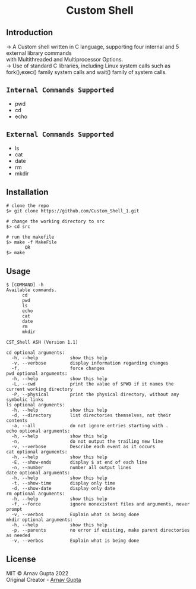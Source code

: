 <H1 align = "center"> Custom Shell </H1>

## Introduction
<p align="Left">
  -> A Custom shell written in C language, supporting four internal and 5 external library commands<br> with Multithreaded and Multiprocessor Options. 
  <br> -> Use of standard C libraries, including Linux system calls such as
fork(),exec() family system calls and wait() family of system calls.
  <br>
</p>

## `Internal Commands Supported`
  <ul>
  <li>pwd</li>
   <li>cd</li>
   <li>echo</li>
  </ul>
  
## `External Commands Supported`
<ul>
  <li>ls</li>
   <li>cat</li>
   <li>date</li>
  <li>rm</li>
  <li>mkdir</li>
  </ul>

## Installation

```console
# clone the repo
$> git clone https://github.com/Custom_Shell_1.git

# change the working directory to src
$> cd src

# run the makefile
$> make -f MakeFile
       OR
$> make
```
## Usage

```console
$ [COMMAND] -h
Available commands.
      cd 
      pwd
      ls
      echo
      cat
      date
      rm
      mkdir

CST_Shell ASH (Version 1.1)

cd optional arguments:
  -h, --help            show this help
  -v, --verbose         display information regarding changes
  -f,                   force changes
pwd optional arguments:
  -h, --help            show this help
  -L, --cwd             print the value of $PWD if it names the current working directory
  -P, --physical        print the physical directory, without any symbolic links
ls optional arguments:
  -h, --help            show this help
  -d, --directory       list directories themselves, not their contents
  -a, --all             do not ignore entries starting with .
echo optional arguments:
  -h, --help            show this help
  -n,                   do not output the trailing new line
  -v, --verbose         Describe each event as it occurs
cat optional arguments:
  -h, --help            show this help
  -E, --show-ends       display $ at end of each line
  -n, --number          number all output lines
date optional arguments:
  -h, --help            show this help
  -t, --show-time       display only time
  -d, --show-date       display only date
rm optional arguments:
  -h, --help            show this help
  -f, --force           ignore nonexistent files and arguments, never prompt
  -v, --verbos          Explain what is being done
mkdir optional arguments:
  -h, --help            show this help
  -p, --parents         no error if existing, make parent directories as needed
  -v, --verbos          Explain what is being done
 ```
## License

MIT © Arnav Gupta 2022<br/>
Original Creator - [Arnav Gupta](https://github.com/arnavgupta2003)

<br>
